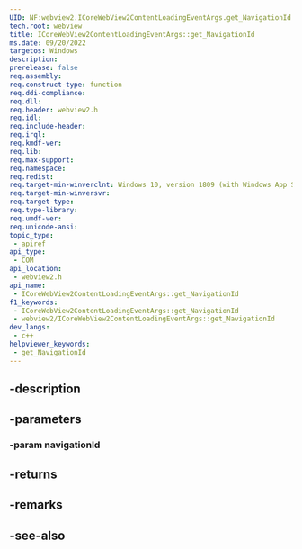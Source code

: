 ```yaml
---
UID: NF:webview2.ICoreWebView2ContentLoadingEventArgs.get_NavigationId
tech.root: webview
title: ICoreWebView2ContentLoadingEventArgs::get_NavigationId
ms.date: 09/20/2022
targetos: Windows
description: 
prerelease: false
req.assembly: 
req.construct-type: function
req.ddi-compliance: 
req.dll: 
req.header: webview2.h
req.idl: 
req.include-header: 
req.irql: 
req.kmdf-ver: 
req.lib: 
req.max-support: 
req.namespace: 
req.redist: 
req.target-min-winverclnt: Windows 10, version 1809 (with Windows App SDK 1.1 or later)
req.target-min-winversvr: 
req.target-type: 
req.type-library: 
req.umdf-ver: 
req.unicode-ansi: 
topic_type:
 - apiref
api_type:
 - COM
api_location:
 - webview2.h
api_name:
 - ICoreWebView2ContentLoadingEventArgs::get_NavigationId
f1_keywords:
 - ICoreWebView2ContentLoadingEventArgs::get_NavigationId
 - webview2/ICoreWebView2ContentLoadingEventArgs::get_NavigationId
dev_langs:
 - c++
helpviewer_keywords:
 - get_NavigationId
---
```


## -description

## -parameters

### -param navigationId

## -returns

## -remarks

## -see-also

